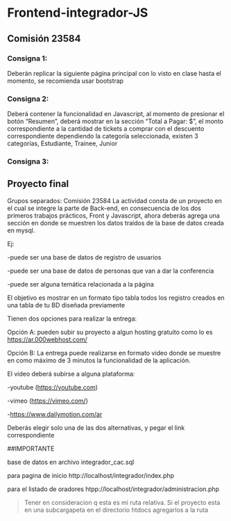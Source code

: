 # Frontend-integrador-JS
## Comisión 23584
### Consigna 1:


Deberán replicar la siguiente página principal con lo visto en clase hasta el momento, se recomienda usar bootstrap

### Consigna 2:


Deberá contener la funcionalidad en Javascript, al momento de presionar el botón “Resumen”, deberá mostrar en la sección “Total a Pagar: $”, el monto correspondiente a la cantidad de tickets a comprar con el descuento correspondiente dependiendo la categoría seleccionada, existen 3 categorías, Estudiante, Trainee, Junior

### Consigna 3:


## Proyecto final
Grupos separados: Comisión 23584
La actividad consta de un proyecto en el cual se integre la parte de Back-end, en consecuencia de los dos primeros trabajos prácticos, Front y Javascript, ahora deberás agrega una sección en donde se muestren los datos traídos de la base de datos creada en mysql.

Ej:

-puede ser una base de datos de registro de usuarios

-puede ser una base de datos de personas que van a dar la conferencia

-puede ser alguna temática relacionada a la página

El objetivo es mostrar en un formato tipo tabla todos los registro creados en una tabla de tu BD diseñada previamente

Tienen dos opciones para realizar la entrega:

Opción A: pueden subir su proyecto a algun hosting gratuito como lo es https://ar.000webhost.com/

Opción B: La entrega puede realizarse en formato video donde se muestre en como máximo de 3 minutos la funcionalidad de la aplicación.

El video deberá subirse a alguna plataforma:

-youtube (https://youtube.com)

-vimeo (https://vimeo.com/)

-https://www.dailymotion.com/ar

Deberás elegir solo una de las dos alternativas, y pegar el link correspondiente





##IMPORTANTE

base de datos en archivo integrador_cac.sql


para pagina de inicio
http://localhost/integrador/index.php


para el listado de oradores
htpp://localhost/integrador/administracion.php
> Tener en consideracion  q esta es mi ruta relativa. Si el proyecto esta en una subcargapeta en el directorio htdocs agregarlos a la ruta 




